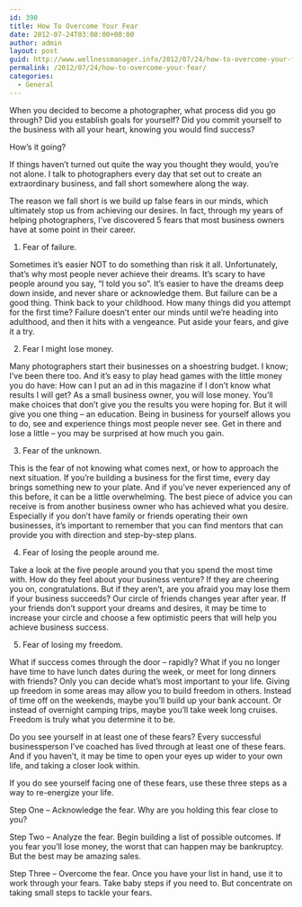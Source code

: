 ```yaml
---
id: 390
title: How To Overcome Your Fear
date: 2012-07-24T03:08:00+00:00
author: admin
layout: post
guid: http://www.wellnessmanager.info/2012/07/24/how-to-overcome-your-fear/
permalink: /2012/07/24/how-to-overcome-your-fear/
categories:
  - General
---
```

When you decided to become a photographer, what process did you go through? Did you establish goals for yourself? Did you commit yourself to the business with all your heart, knowing you would find success?

How&#8217;s it going?

If things haven&#8217;t turned out quite the way you thought they would, you&#8217;re not alone. I talk to photographers every day that set out to create an extraordinary business, and fall short somewhere along the way.

The reason we fall short is we build up false fears in our minds, which ultimately stop us from achieving our desires. In fact, through my years of helping photographers, I&#8217;ve discovered 5 fears that most business owners have at some point in their career.

1. Fear of failure.
  
Sometimes it&#8217;s easier NOT to do something than risk it all. Unfortunately, that&#8217;s why most people never achieve their dreams. It&#8217;s scary to have people around you say, &#8220;I told you so&#8221;. It&#8217;s easier to have the dreams deep down inside, and never share or acknowledge them. But failure can be a good thing. Think back to your childhood. How many things did you attempt for the first time? Failure doesn&#8217;t enter our minds until we&#8217;re heading into adulthood, and then it hits with a vengeance. Put aside your fears, and give it a try.

2. Fear I might lose money.
  
Many photographers start their businesses on a shoestring budget. I know; I&#8217;ve been there too. And it&#8217;s easy to play head games with the little money you do have: How can I put an ad in this magazine if I don&#8217;t know what results I will get? As a small business owner, you will lose money. You&#8217;ll make choices that don&#8217;t give you the results you were hoping for. But it will give you one thing &#8211; an education. Being in business for yourself allows you to do, see and experience things most people never see. Get in there and lose a little &#8211; you may be surprised at how much you gain.

3. Fear of the unknown.
  
This is the fear of not knowing what comes next, or how to approach the next situation. If you&#8217;re building a business for the first time, every day brings something new to your plate. And if you&#8217;ve never experienced any of this before, it can be a little overwhelming. The best piece of advice you can receive is from another business owner who has achieved what you desire. Especially if you don&#8217;t have family or friends operating their own businesses, it&#8217;s important to remember that you can find mentors that can provide you with direction and step-by-step plans.

4. Fear of losing the people around me.
  
Take a look at the five people around you that you spend the most time with. How do they feel about your business venture? If they are cheering you on, congratulations. But if they aren&#8217;t, are you afraid you may lose them if your business succeeds? Our circle of friends changes year after year. If your friends don&#8217;t support your dreams and desires, it may be time to increase your circle and choose a few optimistic peers that will help you achieve business success.

5. Fear of losing my freedom.
  
What if success comes through the door &#8211; rapidly? What if you no longer have time to have lunch dates during the week, or meet for long dinners with friends? Only you can decide what&#8217;s most important to your life. Giving up freedom in some areas may allow you to build freedom in others. Instead of time off on the weekends, maybe you&#8217;ll build up your bank account. Or instead of overnight camping trips, maybe you&#8217;ll take week long cruises. Freedom is truly what you determine it to be.

Do you see yourself in at least one of these fears? Every successful businessperson I&#8217;ve coached has lived through at least one of these fears. And if you haven&#8217;t, it may be time to open your eyes up wider to your own life, and taking a closer look within.

If you do see yourself facing one of these fears, use these three steps as a way to re-energize your life.

Step One &#8211; Acknowledge the fear. Why are you holding this fear close to you?

Step Two &#8211; Analyze the fear. Begin building a list of possible outcomes. If you fear you&#8217;ll lose money, the worst that can happen may be bankruptcy. But the best may be amazing sales.

Step Three &#8211; Overcome the fear. Once you have your list in hand, use it to work through your fears. Take baby steps if you need to. But concentrate on taking small steps to tackle your fears.